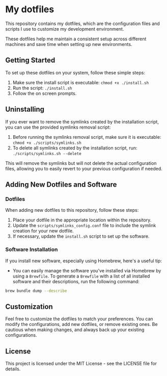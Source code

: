 # My dotfiles

This repository contains my dotfiles, which are the configuration files and scripts I use to customize my development environment.

These dotfiles help me maintain a consistent setup across different machines and save time when setting up new environments.

## Getting Started

To set up these dotfiles on your system, follow these simple steps:

1. Make sure the install script is executable: `chmod +x ./install.sh`
2. Run the script: `./install.sh`
3. Follow the on screen prompts.

## Uninstalling

If you ever want to remove the symlinks created by the installation script, you can use the provided symlinks removal script:

1. Before running the symlinks removal script, make sure it is executable: `chmod +x ./scripts/symlinks.sh`
2. To delete all symlinks created by the installation script, run: `./scripts/symlinks.sh --delete`

This will remove the symlinks but will not delete the actual configuration files, allowing you to easily revert to your previous configuration if needed.

## Adding New Dotfiles and Software

### Dotfiles

When adding new dotfiles to this repository, follow these steps:

1. Place your dotfile in the appropriate location within the repository.
2. Update the `scripts/symlinks_config.conf` file to include the symlink creation for your new dotfile.
3. If necessary, update the `install.sh` script to set up the software.

### Software Installation

If you install new software, especially using Homebrew, here's a useful tip:

- You can easily manage the software you've installed via Homebrew by using a `Brewfile`. To generate a `Brewfile` with a list of all installed software and their descriptions, run the following command:

```bash
brew bundle dump --describe
```

## Customization

Feel free to customize the dotfiles to match your preferences. You can modify the configurations, add new dotfiles, or remove existing ones. Be cautious when making changes, and always back up your existing configurations.

## License

This project is licensed under the MIT License - see the LICENSE file for details.
